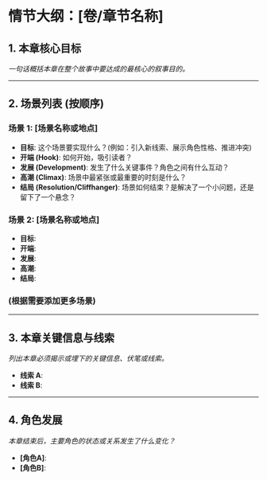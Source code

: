 # 情节大纲：[卷/章节名称]

## 1. 本章核心目标
*一句话概括本章在整个故事中要达成的最核心的叙事目的。*

---

## 2. 场景列表 (按顺序)

### 场景 1: [场景名称或地点]
*   **目标**: 这个场景要实现什么？(例如：引入新线索、展示角色性格、推进冲突)
*   **开端 (Hook)**: 如何开始，吸引读者？
*   **发展 (Development)**: 发生了什么关键事件？角色之间有什么互动？
*   **高潮 (Climax)**: 场景中最紧张或最重要的时刻是什么？
*   **结局 (Resolution/Cliffhanger)**: 场景如何结束？是解决了一个小问题，还是留下了一个悬念？

### 场景 2: [场景名称或地点]
*   **目标**:
*   **开端**:
*   **发展**:
*   **高潮**:
*   **结局**:

### (根据需要添加更多场景)

---

## 3. 本章关键信息与线索
*列出本章必须揭示或埋下的关键信息、伏笔或线索。*
*   **线索 A**:
*   **线索 B**:

---

## 4. 角色发展
*本章结束后，主要角色的状态或关系发生了什么变化？*
*   **[角色A]**:
*   **[角色B]**:
